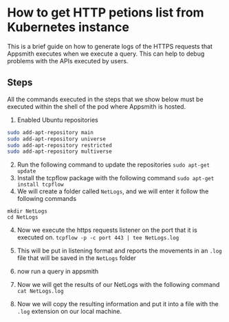 # How to get HTTP petions list from Kubernetes instance
This is a brief guide on how to generate logs of the HTTPS requests that Appsmith executes when we execute a query. This can help to debug problems with the APIs executed by users.
## Steps
All the commands executed in the steps that we show below must be executed within the shell of the pod where Appsmith is hosted.
1. Enabled Ubuntu repositories
```bash
sudo add-apt-repository main
sudo add-apt-repository universe
sudo add-apt-repository restricted
sudo add-apt-repository multiverse 
```
2. Run the following command to update the repositories
`sudo apt-get update`
3. Install the tcpflow package with the following command
 `sudo apt-get install tcpflow`
4. We will create a folder called `NetLogs`, and we will enter it follow the following commands
```console
mkdir NetLogs
cd NetLogs
```
4. Now we execute the https requests listener on the port that it is executed on.
`tcpflow -p -c port 443 | tee NetLogs.log`
5. This will be put in listening format and reports the movements in an `.log` file that will be saved in the `NetLogs` folder
6. now run a query in appsmith
7. Now we will get the results of our NetLogs with the following command
 `cat NetLogs.log`

8. Now we will copy the resulting information and put it into a file with the `.log` extension on our local machine.